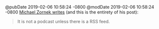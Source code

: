 @pubDate 2019-02-06 10:58:24 -0800
@modDate 2019-02-06 10:58:24 -0800
[Michael Zornek writes](http://microblog.mikezornek.com/2019/02/06/it-is-not.html) (and this is the entirety of his post):

> It is not a podcast unless there is a RSS feed.
